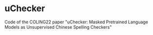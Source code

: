 # uChecker
Code of the COLING22 paper "uChecker: Masked Pretrained Language Models as Unsupervised Chinese Spelling Checkers"
